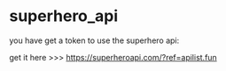 # superhero_api

you have get a token to use the superhero api:

get it here >>> https://superheroapi.com/?ref=apilist.fun

